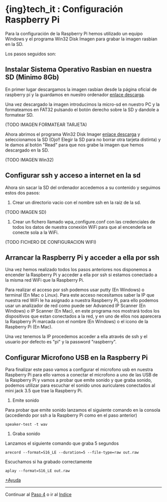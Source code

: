 # {ing}tech_it : Configuración Raspberry Pi


Para la configuración de la Raspberry Pi hemos utilizado un equipo Windows y el programa Win32 Disk Imagen para grabar la imagen rasbian en la SD.

Los pasos seguidos son:
## Instalar Sistema Operativo Rasbian en nuestra SD (Minimo 8Gb)

En primer lugar descargamos la imagen rasbian desde la página oficial de raspberry pi y la guardamos en nuestro ordenador [enlace descarga](https://www.raspberrypi.org/downloads/raspbian/).

Una vez descargado la imagen introducimos la micro-sd en nuestro PC y la formateamos en FAT32 pulsando el botón derecho sobre la SD y dandole a formatear SD.

(TODO IMAGEN FORMATEAR TARJETA)

Ahora abrimos el programa Win32 Disk Imager [enlace descarga](https://sourceforge.net/projects/win32diskimager/) y seleccionamos la SD (Ojo!! Elegir la SD para no borrar otra tarjeta distinta) y le damos al botón "Read" para que nos grabe la imagen que hemos descargado en la SD.

(TODO IMAGEN Win32)


## Configurar ssh y acceso a internet en la sd

Ahora sin sacar la SD del ordenador accedemos a su contenido y seguimos estos dos pasos:
1. Crear un directorio vacio con el nombre ssh en la raíz de la sd.

(TODO IMAGEN SD)

1. Crear un fichero llamado wpa_configure.conf con las credenciales de todos los datos de nuestra conexión WiFi para que al encenderla se conecte sola a la WiFi.

(TODO FICHERO DE CONFIGURACION WIFI)

## Arrancar la Raspberry Pi y acceder a ella por ssh

Una vez hemos realizado todos los pasos anteriores nos disponemos a encender la Raspberry Pi y acceder a ella por ssh si estamos conectado a la misma red WiFi que la Raspberry Pi.

Para realizar el acceso por ssh podemos usar putty (En Windows) o terminal (En Mac o Linux). Para este acceso necesitamos saber la IP que nuestra red WiFi le ha asignado a nuestra Raspberry Pi, para ello podemos usar un analizador de red como puede ser Advanced IP Scanner (En Windows) o IP Scanner (En Mac), en este programa nos mostrará todos los dispositivos que estan conectados a la red, y en uno de ellos nos aparecera la Raspberry Pi marcada con el nombre (En Windows) o el icono de la Raspberry Pi (En Mac).

Una vez tenemos la IP procedemos acceder a ella através de ssh y el usuario por defecto es "pi" y la password "raspberry".

## Configurar Microfono USB en la Raspberry Pi

Para finalizar este paso vamos a configurar el microfono usb en nuestra Raspberry Pi para ello vamos a conectar el microfono a uno de las USB de la Raspberry Pi y vamos a probar que emite sonido y que graba sonido, podemos utilizar para escuchar el sonido unos auriculares conectados al mini jack 3.5 que trae la Raspberry Pi.

1. Emite sonido

Para probar que emite sonido lanzamos el siguiente comando en la consola (accediendo por ssh a la Raspberry Pi como en el paso anterior)

~~~
speaker-test -t wav  
~~~


1. Graba sonido

Lanzamos el siguiente comando que graba 5 segundos

~~~
arecord --format=S16_LE --duration=5 --file-type=raw out.raw 
~~~

Escuchamos si ha grabado correctamente

~~~
aplay --format=S16_LE out.raw  
~~~

[+Ayuda](https://developers.google.com/assistant/sdk/develop/python/hardware/audio)


--------
Continuar al  [Paso 4](./instalacion_sdk_google_assistant.md) o ir al [Indice](./index.md)